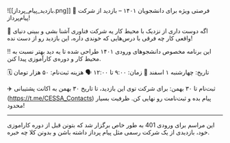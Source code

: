 ![[بازدید_پیام_پرداز.png]]
📣 فرصتی ویژه برای دانشجویان ۱۴۰۱ – بازدید از شرکت پیام‌پرداز!

 🔔 اگه دوست داری از نزدیک با محیط کار یه شرکت فناوری آشنا بشی و ببینی دنیای واقعی کار چه فرقی با درس‌هایی که خوندی داره، این بازدید رو از دست نده!

‼️ این برنامه مخصوص دانشجوهای ورودی ۱۴۰۱ طراحی شده تا یه دید بهتر نسبت به محیط کار و دوره‌ی کارآموزی پیدا کنن.

🗓 تاریخ: چهارشنبه ۱ اسفند
🏪 زمان: ۹:۰۰ تا ۱۲:۰۰
🗣️ هزینه ثبت‌نام: ۵۰ هزار تومان

✈️ ثبت‌نام تا ۳۰ بهمن: برای شرکت توی این بازدید، تا تاریخ ۳۰ بهمن به اکانت پشتیبانی (https://t.me/CESSA_Contacts) پیام بده و ثبت‌نامت رو نهایی کن. ظرفیت بسیار محدود!

---
این مراسم برای ورودی 401 به طور خاص برگزار شد که بتونن قبل از دوره کاراموزی خود، بازدیدی از یک شرکت رسمی مثل پیام پرداز داشته باشن و بدونن کلا چه خبره.